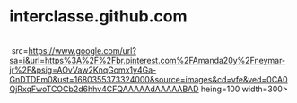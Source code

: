 # interclasse.github.com
<br><img> src=https://www.google.com/url?sa=i&url=https%3A%2F%2Fbr.pinterest.com%2FAmanda20y%2Fneymar-jr%2F&psig=AOvVaw2KnqGomx1y4Ga-GnDTDEm0&ust=1680355373324000&source=images&cd=vfe&ved=0CA0QjRxqFwoTCOCb2d6hhv4CFQAAAAAdAAAAABAD heing=100 width=300>
